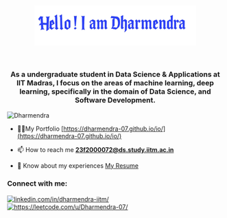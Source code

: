 <p align="center"><a href="https://dharmendra-07.github.io/io/"><img width='75%' alt="Hello, I'm Dharmendra,AI | ML | CSE!" src="./header.png" /></a></p>

<br />
<h3 align="center">As a undergraduate student in Data Science & Applications at IIT Madras, I focus on the areas of machine learning, deep learning, specifically in the domain of Data Science, and Software Development.</h3>

<p align="left"> <img src="https://komarev.com/ghpvc/?username=souvikcseiitk&label=Profile%20views&color=0e75b6&style=flat" alt="Dharmendra" /> </p>

- 👨‍💻My Portfolio [https://dharmendra-07.github.io/io/](https://dharmendra-07.github.io/io/)

<!-- - 🔭 I’m currently working on [Digital Image Forgery, IIT Kanpur](https://cdis.iitk.ac.in/image-forgery-detection/)

- 💬 Ask me about **OS, COA, DSA** -->

- 📫 How to reach me **23f2000072@ds.study.iitm.ac.in**

- 📄 Know about my experiences [My Resume](https://drive.google.com/file/d/1TEKqgVvLryw4xdANB01gjb5884GNDyib/view?usp=sharing)

<h3 align="left">Connect with me:</h3>
<p align="left">
<a href="https://www.linkedin.com/in/dharmendra-iitm/" target="blank"><img align="center" src="https://raw.githubusercontent.com/rahuldkjain/github-profile-readme-generator/master/src/images/icons/Social/linked-in-alt.svg" alt="linkedin.com/in/dharmendra-iitm/" height="30" width="40" /></a>
<a href="https://leetcode.com/u/Dharmendra-07/" target="blank"><img align="center" src="https://raw.githubusercontent.com/rahuldkjain/github-profile-readme-generator/master/src/images/icons/Social/leet-code.svg" alt="https://leetcode.com/u/Dharmendra-07/" height="30" width="40" /></a>























<!-- # Hello! I am Dharmendra 👋

- 🌱 I’m currently learning Data Science and Software Development
- 💻 Interested in Software Development + AI projects
- 📫 Reach me at: dharmendrra06@gmail.com
- 🚀 Aspiring Data Scientist | Software Engineer -->
<!--
**Dharmendra-07/Dharmendra-07** is a ✨ _special_ ✨ repository because its `README.md` (this file) appears on your GitHub profile.

Here are some ideas to get you started:

- 🔭 I’m currently working on ...
- 🌱 I’m currently learning ...
- 👯 I’m looking to collaborate on ...
- 🤔 I’m looking for help with ...
- 💬 Ask me about ...
- 📫 How to reach me: ...
- 😄 Pronouns: ...
- ⚡ Fun fact: ...
-->
